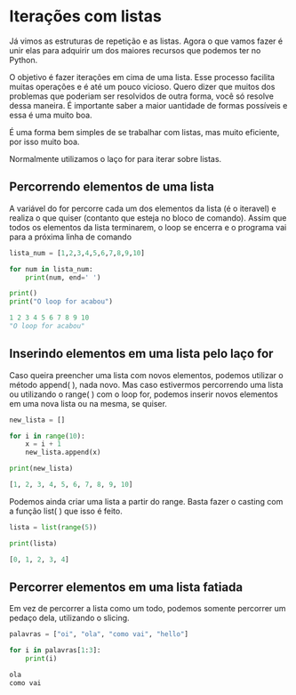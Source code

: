 # Iterações com listas

Já vimos as estruturas de repetição e as listas. Agora o que vamos fazer é unir elas para adquirir um dos
maiores recursos que podemos ter no Python. 

O objetivo é fazer iterações em cima de uma lista. Esse processo facilita muitas operações e é até um pouco vicioso. Quero
dizer que muitos dos problemas que poderiam ser resolvidos de outra forma, você só resolve dessa maneira. É importante saber a 
maior uantidade de formas possíveis e essa é uma muito boa.

É uma forma bem simples de se trabalhar com listas, mas muito eficiente, por isso muito boa.

Normalmente utilizamos o laço for para iterar sobre listas. 

## Percorrendo elementos de uma lista

A variável do for percorre cada um dos elementos da lista (é o iteravel) e realiza o que quiser (contanto que esteja no bloco de comando). Assim que todos os elementos da lista terminarem, o loop se encerra e o programa vai para a próxima linha de comando 

```Python
lista_num = [1,2,3,4,5,6,7,8,9,10]

for num in lista_num:
    print(num, end=' ')

print()
print("O loop for acabou")

```
```Python
1 2 3 4 5 6 7 8 9 10 
"O loop for acabou"
```

## Inserindo elementos em uma lista pelo laço for

Caso queira preencher uma lista com novos elementos, podemos utilizar o método append( ), nada novo. Mas caso estivermos 
percorrendo uma lista ou utilizando o range( ) com o loop for, podemos inserir novos elementos em uma nova lista ou na mesma, se quiser.

```Python
new_lista = []

for i in range(10):
    x = i + 1
    new_lista.append(x)

print(new_lista)

```
```Python
[1, 2, 3, 4, 5, 6, 7, 8, 9, 10]
```

Podemos ainda criar uma lista a partir do range. Basta fazer o casting com a função list( ) que isso é feito.

```Python
lista = list(range(5))

print(lista)

```
```Python
[0, 1, 2, 3, 4]
```

## Percorrer elementos em uma lista fatiada

Em vez de percorrer a lista como um todo, podemos somente percorrer um pedaço dela, utilizando o slicing.

```Python
palavras = ["oi", "ola", "como vai", "hello"]

for i in palavras[1:3]:
    print(i)

```
```Python
ola
como vai
```
